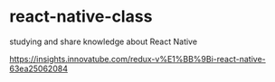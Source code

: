 # react-native-class
studying and share knowledge about React Native


https://insights.innovatube.com/redux-v%E1%BB%9Bi-react-native-63ea25062084
